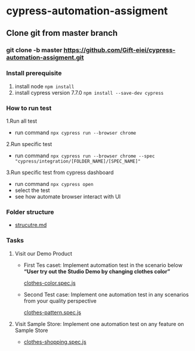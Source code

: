 # cypress-automation-assigment

## Clone git from master branch

### git clone -b master https://github.com/Gift-eiei/cypress-automation-assigment.git

### Install prerequisite

1. install node `npm install`
2. install cypress version 7.7.0 `npm install --save-dev cypress`

### How to run test

1.Run all test

- run command `npx cypress run --browser chrome`

2.Run specific test

- run command `npx cypress run --browser chrome --spec "cypress/integration/[FOLDER_NAME]/[SPEC_NAME]"`

3.Run specific test from cypress dashboard

- run command `npx cypress open`
- select the test
- see how automate browser interact with UI

### Folder structure

- [strucutre.md](/cypress/structure.md)

### Tasks

1. Visit our Demo Product

    - First Tes caset: Implement automation test in the scenario below **“User try out the Studio Demo by changing clothes color”**
        
        [clothes\-color.spec.js](cypress/integration/demo-product/clothes-color.spec.js)
        
    - Second Test case: Implement one automation test in any scenarios from your quality perspective
       
       [clothes\-pattern.spec.js](cypress/integration/demo-product/clothes-pattern.spec.js)
        
2. Visit Sample Store: Implement one automation test on any feature on Sample Store 
   - [clothes\-shopping.spec.js](cypress/integration/sample-store/clothes-shopping.spec.js)
